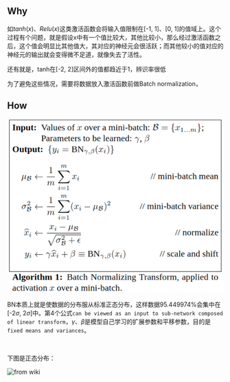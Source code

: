 ## Why

如$tanh(x)、Relu(x)$这类激活函数会将输入值限制在[-1, 1]、[0, 1]的值域上。这个过程有个问题，就是假设x中有一个值比较大，其他比较小，那么经过激活函数之后，这个值会明显比其他值大，其对应的神经元会很活跃；而其他较小的值对应的神经元的输出就会变得微不足道，就像失去了活性。

还有就是，tanh在[-2, 2]区间外的值都趋近于1，辨识率很低

为了避免这些情况，需要将数据放入激活函数前做Batch normalization，

## How

![](./img/batchnormalization_algorithm1.png)

BN本质上就是使数据的分布服从标准正态分布，这样数据95.449974%会集中在[-2$\sigma$, 2$\sigma$]中。第4个公式`can be viewed as an input to sub-network composed of linear transform`，$\gamma、\beta$是模型自己学习的扩展参数和平移参数，目的是`fixed means and variances`。

<br />

下图是正态分布：

![from wiki](https://upload.wikimedia.org/wikipedia/commons/thumb/7/74/Normal_Distribution_PDF.svg/325px-Normal_Distribution_PDF.svg.png)
